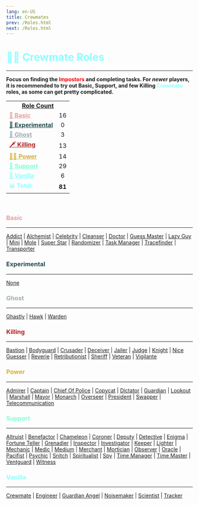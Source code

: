 ```yaml
---
lang: en-US
title: Crewmates
prev: /Roles.html
next: /Roles.html
---
```


# <font color="#8cffff">🦸‍♂️ <b>Crewmate Roles</b></font>
---

<b>Focus on finding the <font color=red>Impostors</font> and completing tasks. For <i>newer</i> players, it is recommended to try out Basic, Support, and few Killing <font color=#8cffff>Crewmate</font> roles, as some can get pretty complicated.</b><br>

<table>
<tr>
<td colspan="2" align="center"><b><u>Role Count</u></b></td>
</tr>

<tr>
<td><a href="#basic" style="color:#e69c9c"><b>🧒 Basic</b></a></td>
<td align="center">16</td>
</tr>

<tr>
<td><a href="#experimental" style="color:#224c4d"><b>🚧 Experimental</b></a></td>
<td align="center">0</td>
</tr>

<tr>
<td><a href="#ghost" style="color:#9bacb2"><b>👻 Ghost</b></a></td>
<td align="center">3</td>
</tr>

<tr>
<td><a href="#killing" style="color:#b22222"><b>🗡️ Killing</b></a></td>
<td align="center">13</td>
</tr>

<tr>
<td><a href="#power" style="color:#d4af37"><b>🧑‍⚖️ Power</b></a></td>
<td align="center">14</td>
</tr>

<tr>
<td><a href="#support" style="color:#7fffd4"><b>🏥 Support</b></a></td>
<td align="center">29</td>
</tr>

<tr>
<td><a href="#vanilla" style="color:#8cffff"><b>🍦 Vanilla</b></a></td>
<td align="center">6</td>
</tr>

<tr>
<td><font color=#8cffff><b>📊 Total:</b></font></td>
<td align="center"><b>81</b></td>
</tr>

</table>
<br>

### <font color=#e69c9c><b>Basic</b></font>
---
[Addict](/options/Crewmates/Basic/Addict.html) | [Alchemist](/options/Crewmates/Basic/Alchemist.html) | [Celebrity](/options/Crewmates/Basic/Celebrity.html) | [Cleanser](/options/Crewmates/Basic/Cleanser.html) | [Doctor](/options/Crewmates/Basic/Doctor.html) | [Guess Master](/options/Crewmates/Basic/GuessMaster.html) | [Lazy Guy](/options/Crewmates/Basic/LazyGuy.html) | [Mini](/options/Crewmates/Basic/Mini.html) | [Mole](/options/Crewmates/Basic/Mole.html) | [Super Star](/options/Crewmates/Basic/SuperStar.html) | [Randomizer](/options/Crewmates/Basic/Randomizer.html) | [Task Manager](/options/Crewmates/Basic/TaskManager.html) | [Tracefinder](/options/Crewmates/Basic/Tracefinder.html) | [Transporter](/options/Crewmates/Basic/Transporter.html)
<br>

### <font color=#224c4d><b>Experimental</b></font>
---
[None](#)

### <font color=#9bacb2><b>Ghost</b></font>
---
[Ghastly](/options/Crewmates/Ghost/Ghastly.html) | [Hawk](/options/Crewmates/Ghost/Hawk.html) | [Warden](/options/Crewmates/Ghost/Warden.html)

### <font color=#b22222><b>Killing</b></font>
---
[Bastion](/options/Crewmates/Killing/Bastion.html) | [Bodyguard](/options/Crewmates/Killing/Bodyguard.html) | [Crusader](/options/Crewmates/Killing/Crusader.html) | [Deceiver](/options/Crewmates/Killing/Deceiver.html) | [Jailer](/options/Crewmates/Killing/Jailer.html) | [Judge](/options/Crewmates/Killing/Judge.html) | [Knight](/options/Crewmates/Killing/Knight.html) | [Nice Guesser](/options/Crewmates/Killing/NiceGuesser.html) | [Reverie](/options/Crewmates/Killing/Reverie.html) | [Retributionist](/options/Crewmates/Killing/Retributionist.html) | [Sheriff](/options/Crewmates/Killing/Sheriff.html) | [Veteran](/options/Crewmates/Killing/Veteran.html) | [Vigilante](/options/Crewmates/Killing/Vigilante.html)
<br>

### <font color=#d4af37><b>Power</b></font>
---
[Admirer](/options/Crewmates/Power/Admirer.html) | [Captain](/options/Crewmates/Power/Captain.html) | [Chief Of Police](/options/Crewmates/Power/ChiefOfPolice.html) | [Copycat](/options/Crewmates/Power/Copycat.html) | [Dictator](/options/Crewmates/Power/Dictator.html) | [Guardian](/options/Crewmates/Power/Guardian.html) | [Lookout](/options/Crewmates/Power/Lookout.html) | [Marshall](/options/Crewmates/Power/Marshall.html) | [Mayor](/options/Crewmates/Power/Mayor.html) | [Monarch](/options/Crewmates/Power/Monarch.html) | [Overseer](/options/Crewmates/Power/Overseer.html) | [President](/options/Crewmates/Power/President.html) | [Swapper](/options/Crewmates/Power/Swapper.html) | [Telecommunication](/options/Crewmates/Power/Telecommunication.html)
<br>

### <font color=#7fffd4><b>Support</b></font>
---
[Altruist](/options/Crewmates/Support/Altruist.html) | [Benefactor](/options/Crewmates/Support/Benefactor.html) | [Chameleon](/options/Crewmates/Support/Chameleon.html) | [Coroner](/options/Crewmates/Support/Coroner.html) | [Deputy](/options/Crewmates/Support/Deputy.html) | [Detective](/options/Crewmates/Support/Detective.html) | [Enigma](/options/Crewmates/Support/Enigma.html) | [Fortune Teller](/options/Crewmates/Support/FortuneTeller.html) | [Grenadier](/options/Crewmates/Support/Grenadier.html) | [Inspector](/options/Crewmates/Support/Inspector.html) | [Investigator](/options/Crewmates/Support/Investigator.html) | [Keeper](/options/Crewmates/Support/Keeper.html) | [Lighter](/options/Crewmates/Support/Lighter.html) | [Mechanic](/options/Crewmates/Support/Mechanic.html) | [Medic](/options/Crewmates/Support/Medic.html) | [Medium](/options/Crewmates/Support/Medium.html) | [Merchant](/options/Crewmates/Support/Merchant.html) | [Mortician](/options/Crewmates/Support/Mortician.html) | [Observer](/options/Crewmates/Support/Observer.html) | [Oracle](/options/Crewmates/Support/Oracle.html) | [Pacifist](/options/Crewmates/Support/Pacifist.html) | [Psychic](/options/Crewmates/Support/Psychic.html) | [Snitch](/options/Crewmates/Support/Snitch.html) | [Spiritualist](/options/Crewmates/Support/Spiritualist.html) | [Spy](/options/Crewmates/Support/Spy.html) | [Time Manager](/options/Crewmates/Support/TimeManager.html) | [Time Master](/options/Crewmates/Support/TimeMaster.html) | [Ventguard](/options/Crewmates/Support/Ventguard.html) | [Witness](/options/Crewmates/Support/Witness.html)
<br>

### <font color=#8cffff><b>Vanilla</b></font>
---
[Crewmate](/options/Crewmates/Vanilla/Crewmate.html) | [Engineer](/options/Crewmates/Vanilla/Engineer.html) | [Guardian Angel](/options/Crewmates/Vanilla/GuardianAngel.html) | [Noisemaker](/options/Crewmates/Vanilla/Noisemaker.html) | [Scientist](/options/Crewmates/Vanilla/Scientist.html) | [Tracker](/options/Crewmates/Vanilla/Tracker.html)
<br>